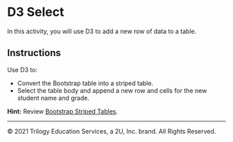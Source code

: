 # D3 Select

In this activity, you will use D3 to add a new row of data to a table.

## Instructions

Use D3 to:

* Convert the Bootstrap table into a striped table.
* Select the table body and append a new row and cells for the new student name and grade.

**Hint:** Review [Bootstrap Striped Tables](http://getbootstrap.com/docs/3.3/css/#tables-striped).

------

© 2021 Trilogy Education Services, a 2U, Inc. brand. All Rights Reserved.

